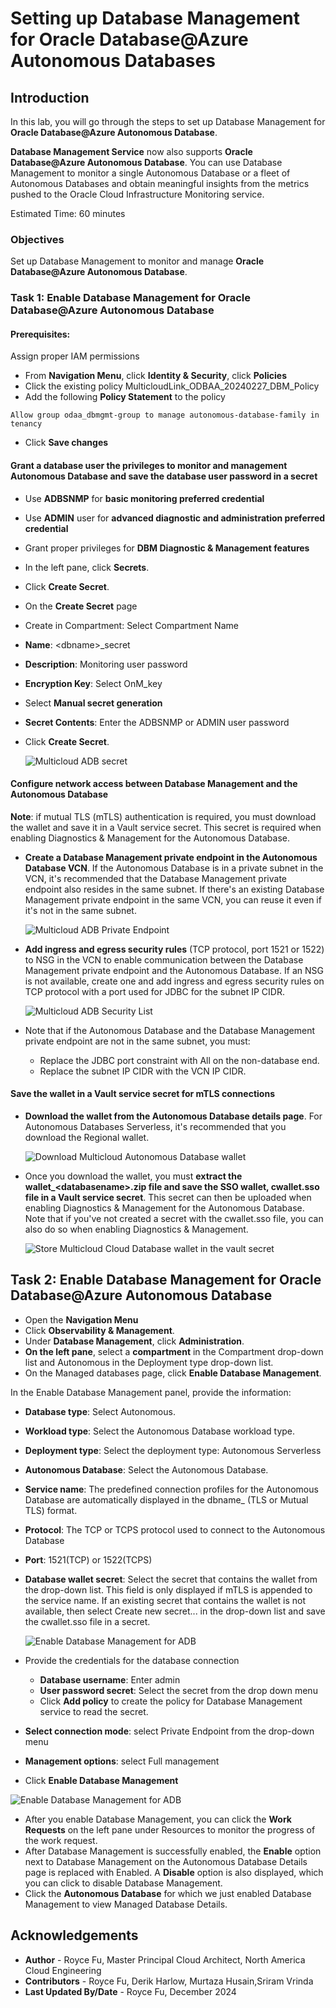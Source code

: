 #  Setting up Database Management for Oracle Database@Azure Autonomous Databases

## Introduction

In this lab, you will go through the steps to set up Database Management for **Oracle Database@Azure Autonomous Database**.

**Database Management Service** now also supports **Oracle Database@Azure Autonomous Database**. You can use Database Management to monitor a single Autonomous Database or a fleet of Autonomous Databases and obtain meaningful insights from the metrics pushed to the Oracle Cloud Infrastructure Monitoring service.

Estimated Time: 60 minutes

### Objectives

Set up Database Management to monitor and manage **Oracle Database@Azure Autonomous Database**.

### Task 1: Enable Database Management for Oracle Database@Azure Autonomous Database

#### Prerequisites:
Assign proper IAM permissions
* From **Navigation Menu**, click **Identity & Security**, click **Policies**
* Click the existing policy MulticloudLink_ODBAA_20240227_DBM_Policy
* Add the following **Policy Statement** to the policy
```
Allow group odaa_dbmgmt-group to manage autonomous-database-family in tenancy
```
* Click **Save changes**

#### Grant a database user the privileges to monitor and management Autonomous Database and save the database user password in a secret

* Use **ADBSNMP** for **basic monitoring preferred credential**
* Use **ADMIN** user for **advanced diagnostic and administration preferred credential**
* Grant proper privileges for **DBM Diagnostic & Management features**
* In the left pane, click **Secrets**.
* Click **Create Secret**. 
* On the **Create Secret** page
* Create in Compartment: Select Compartment Name
* **Name**: \<dbname\>_secret
* **Description**: Monitoring user password
* **Encryption Key**: Select OnM_key
* Select **Manual secret generation**
* **Secret Contents**: Enter the ADBSNMP or ADMIN user password
* Click **Create Secret**.
    
    ![Multicloud ADB secret](./images/odaa-odaa-adb-secret.png " ")

#### Configure network access between Database Management and the Autonomous Database

**Note**: if mutual TLS (mTLS) authentication is required, you must download the wallet and save it in a Vault service secret. This secret is required when enabling Diagnostics & Management for the Autonomous Database. 

* **Create a Database Management private endpoint in the Autonomous Database VCN**. If the Autonomous Database is in a private subnet in the VCN, it's recommended that the Database Management private endpoint also resides in the same subnet. If there's an existing Database Management private endpoint in the same VCN, you can reuse it even if it's not in the same subnet.

    ![Multicloud ADB Private Endpoint](./images/odaa-odaa-adb-privateendpoint.png " ")

* **Add ingress and egress security rules** (TCP protocol, port 1521 or 1522) to NSG in the VCN to enable communication between the Database Management private endpoint and the Autonomous Database. If an NSG is not available, create one and add ingress and egress security rules on TCP protocol with a port used for JDBC for the subnet IP CIDR.

    ![Multicloud ADB Security List](./images/odaa-odaa-adb-securitylist.png " ")

* Note that if the Autonomous Database and the Database Management private endpoint are not in the same subnet, you must:
    * Replace the JDBC port constraint with All on the non-database end.
    * Replace the subnet IP CIDR with the VCN IP CIDR.

#### Save the wallet in a Vault service secret for mTLS connections 

* **Download the wallet from the Autonomous Database details page**. For Autonomous Databases Serverless, it's recommended that you download the Regional wallet.

    ![Download Multicloud Autonomous Database wallet](./images/odaa-download-adb-wallet.png " ")

* Once you download the wallet, you must **extract the wallet_\<databasename\>.zip file and save the SSO wallet, cwallet.sso file in a Vault service secret**. This secret can then be uploaded when enabling Diagnostics & Management for the Autonomous Database. Note that if you've not created a secret with the cwallet.sso file, you can also do so when enabling Diagnostics & Management.

    ![Store Multicloud Cloud Database wallet in the vault secret](./images/odaa-store-sso-wallet-in-vault.png " ")


## Task 2: Enable Database Management for Oracle Database@Azure Autonomous Database

* Open the **Navigation Menu**
* Click **Observability & Management**. 
* Under **Database Management**, click **Administration**.
* **On the left pane**, select a **compartment** in the Compartment drop-down list and Autonomous in the Deployment type drop-down list.
* On the Managed databases page, click **Enable Database Management**.

In the Enable Database Management panel, provide the information: 

* **Database type**: Select Autonomous.
* **Workload type**: Select the Autonomous Database workload type.
* **Deployment type**: Select the deployment type: Autonomous Serverless 
* **Autonomous Database**: Select the Autonomous Database. 
* **Service name**: The predefined connection profiles for the Autonomous Database are automatically displayed in the dbname_<service name> (TLS or Mutual TLS) format. 
* **Protocol**: The TCP or TCPS protocol used to connect to the Autonomous Database 
* **Port**: 1521(TCP) or 1522(TCPS)
* **Database wallet secret**: Select the secret that contains the wallet from the drop-down list. This field is only displayed if mTLS is appended to the service name. If an existing secret that contains the wallet is not available, then select Create new secret... in the drop-down list and save the cwallet.sso file in a secret.

    ![Enable Database Management for ADB](./images/odaa-enable-adb1.png " ")

* Provide the credentials for the database connection
    * **Database username**: Enter admin
    * **User password secret**: Select the secret from the drop down menu
    * Click **Add policy** to create the policy for Database Management service to read the secret. 
* **Select connection mode**: select Private Endpoint from the drop-down menu
* **Management options**: select Full management
* Click **Enable Database Management**

![Enable Database Management for ADB](./images/odaa-enable-adb2.png " ")

* After you enable Database Management, you can click the **Work Requests** on the left pane under Resources to monitor the progress of the work request.
* After Database Management is successfully enabled, the **Enable** option next to Database Management on the Autonomous Database Details page is replaced with Enabled. A **Disable** option is also displayed, which you can click to disable Database Management.
* Click the **Autonomous Database** for which we just enabled Database Management to view Managed Database Details.

## Acknowledgements

- **Author** - Royce Fu, Master Principal Cloud Architect, North America Cloud Engineering
- **Contributors** - Royce Fu, Derik Harlow, Murtaza Husain,Sriram Vrinda
- **Last Updated By/Date** - Royce Fu, December 2024
